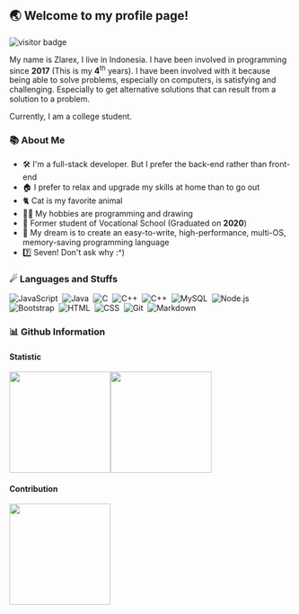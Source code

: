 ## 🌏 Welcome to my profile page!
<img src="https://visitor-badge.laobi.icu/badge?page_id=zlarex.visitor-badge" alt="visitor badge"/>

My name is Zlarex, I live in Indonesia. I have been involved in programming since **2017** (This is my **4**<sup>th</sup> years). I have been involved with it because being able to solve problems, especially on computers, is satisfying and challenging. Especially to get alternative solutions that can result from a solution to a problem.

Currently, I am a college student.

### 📚 About Me
- 🛠 I'm a full-stack developer. But I prefer the back-end rather than front-end
- 🏠 I prefer to relax and upgrade my skills at home than to go out
- 🐈 Cat is my favorite animal
- 👨‍💻 My hobbies are programming and drawing
- 🚩 Former student of Vocational School (Graduated on **2020**)
- 🎯 My dream is to create an easy-to-write, high-performance, multi-OS, memory-saving programming language
- 7️⃣ Seven! Don't ask why :^)

### ☄ Languages and Stuffs
![JavaScript](https://img.shields.io/badge/-JavaScript-05122A?style=flat&logo=javascript)&nbsp;
![Java](https://img.shields.io/badge/-Java-05122A?style=flat&logo=Java&logoColor=FFA518)&nbsp;
![C](https://img.shields.io/badge/-C-05122A?style=flat&logo=C&logoColor=A8B9CC)&nbsp;
![C++](https://img.shields.io/badge/-C++-05122A?style=flat&logo=C%2B%2B&logoColor=00599C)&nbsp;
![C++](https://img.shields.io/badge/-PHP-05122A?style=flat&logo=PHP&logoColor=00599C)&nbsp;
![MySQL](https://img.shields.io/badge/-MySQL-05122A?style=flat&logo=mysql&logoColor=white)&nbsp;
![Node.js](https://img.shields.io/badge/-Node.js-05122A?style=flat&logo=node.js)&nbsp;
![Bootstrap](https://img.shields.io/badge/-Bootstrap-05122A?style=flat&logo=bootstrap&logoColor=563D7C)&nbsp;
![HTML](https://img.shields.io/badge/-HTML-05122A?style=flat&logo=HTML5)&nbsp;
![CSS](https://img.shields.io/badge/-CSS-05122A?style=flat&logo=CSS3&logoColor=1572B6)&nbsp;
![Git](https://img.shields.io/badge/-Git-05122A?style=flat&logo=git)&nbsp;
![Markdown](https://img.shields.io/badge/-Markdown-05122A?style=flat&logo=markdown)&nbsp;

### 📊 Github Information
#### Statistic
<img height="180em" src="https://github-readme-stats.vercel.app/api?username=zlarex&show_icons=true&hide_border=true&&count_private=true&include_all_commits=true" /><img height="180em" src="https://github-readme-stats.vercel.app/api/top-langs/?username=zlarex&exclude_repo=KNN-Image-Classification&show_icons=true&hide_border=true&layout=compact&langs_count=8"/>
#### Contribution
<img height="180em" src="https://github-readme-streak-stats.herokuapp.com/?user=zlarex&hide_border=true" />
